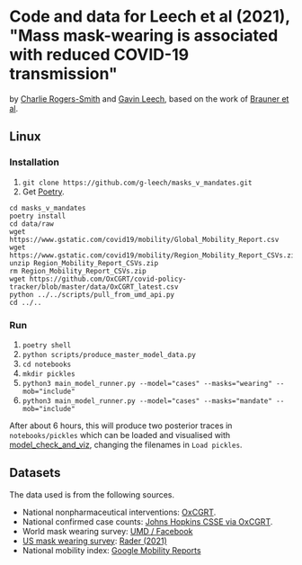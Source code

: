 # Code and data for Leech et al (2021), "Mass mask-wearing is associated with reduced COVID-19 transmission"

by [Charlie Rogers-Smith](
https://github.com/CRogers-Smith) and [Gavin Leech](https://gleech.org), based on the work of [Brauner et al](https://github.com/epidemics/COVIDNPIs/).


## Linux

### Installation

1. `git clone https://github.com/g-leech/masks_v_mandates.git`
2. Get [Poetry](https://python-poetry.org/docs/#installation).

```
cd masks_v_mandates
poetry install
cd data/raw
wget https://www.gstatic.com/covid19/mobility/Global_Mobility_Report.csv
wget https://www.gstatic.com/covid19/mobility/Region_Mobility_Report_CSVs.zip
unzip Region_Mobility_Report_CSVs.zip
rm Region_Mobility_Report_CSVs.zip
wget https://github.com/OxCGRT/covid-policy-tracker/blob/master/data/OxCGRT_latest.csv
python ../../scripts/pull_from_umd_api.py
cd ../..
```


### Run

1. `poetry shell`
2. `python scripts/produce_master_model_data.py`
4. `cd notebooks`
5. `mkdir pickles`
5. `python3 main_model_runner.py --model="cases" --masks="wearing" --mob="include"`
6. `python3 main_model_runner.py --model="cases" --masks="mandate" --mob="include"`

After about 6 hours, this will produce two posterior traces in `notebooks/pickles` which can be loaded and visualised with [model_check_and_viz](https://github.com/g-leech/masks-npis/blob/sensitivity_analysis/notebooks/model_check_and_viz.ipynb), changing the filenames in `Load pickles`.


## Datasets

The data used is from the following sources.

* National nonpharmaceutical interventions: [OxCGRT](https://github.com/OxCGRT/covid-policy-tracker/).
* National confirmed case counts: [Johns Hopkins CSSE via OxCGRT](https://github.com/CSSEGISandData/COVID-19).
* World mask wearing survey: [UMD / Facebook](https://gisumd.github.io/COVID-19-API-Documentation/)
* [US mask wearing survey](https://github.com/g-leech/masks_v_mandates/tree/main/data/raw/rader): [Rader (2021)](https://www.sciencedirect.com/science/article/pii/S2589750020302934)
* National mobility index: [Google Mobility Reports](https://www.google.com/covid19/mobility/)

